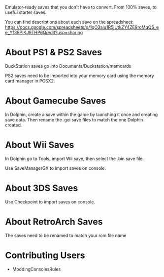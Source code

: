 Emulator-ready saves that you don't have to convert. From 100% saves, to useful starter saves.

You can find descriptions about each save on the spreadsheet:
https://docs.google.com/spreadsheets/d/1qO3alu1R5jUtkZY4ZE9roMqQS_ee_Yf38PIKJ9THP6Q/edit?usp=sharing

# About PS1 & PS2 Saves
DuckStation saves go into Documents/Duckstation/memcards

PS2 saves need to be imported into your memory card using the memory card manager in PCSX2.

# About Gamecube Saves
In Dolphin, create a save within the game by launching it once and creating save data. Then rename the .gci save files to match the one Dolphin created.

# About Wii Saves
In Dolphin go to Tools, import Wii save, then select the .bin save file.

Use SaveManagerGX to import saves on console.

# About 3DS Saves
Use Checkpoint to import saves on console.

# About RetroArch Saves
The saves need to be renamed to match your rom file name


# Contributing Users
- ModdingConsolesRules
